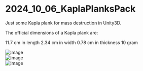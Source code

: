 # 2024_10_06_KaplaPlanksPack
Just some Kapla plank for mass destruction in Unity3D.


The official dimensions of a Kapla plank are:

11.7 cm in length
2.34 cm in width
0.78 cm in thickness
10 gram

![image](https://github.com/user-attachments/assets/624b85fa-0b39-416e-afbe-86c57d8818d9)  
![image](https://github.com/user-attachments/assets/6abb11df-4e87-4cbb-9aa6-f8ad59cabc3f)  
![image](https://github.com/user-attachments/assets/873e1538-ded0-4830-a13f-37e6fdec4cb6)  
